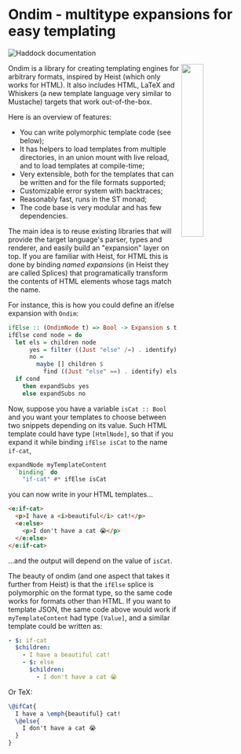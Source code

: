# Ondim - multitype expansions for easy templating

![Haddock documentation](https://img.shields.io/badge/Haddock-documentation-4b416a?logo=Haskell&labelColor=5D4F85&link=https%3A%2F%2Fondim.lua.blog.br%2F)

<img src="https://upload.wikimedia.org/wikipedia/commons/0/0d/An_alphabet_of_celebrities_-_U.jpg" align="right" width="30%">

Ondim is a library for creating templating engines for arbitrary
formats, inspired by Heist (which only works for HTML). It also includes
HTML, LaTeX and Whiskers (a new template language very similar to
Mustache) targets that work out-of-the-box.

Here is an overview of features:

- You can write polymorphic template code (see below);
- It has helpers to load templates from multiple directories, in an
  union mount with live reload, and to load templates at compile-time;
- Very extensible, both for the templates that can be written and for
  the file formats supported;
- Customizable error system with backtraces;
- Reasonably fast, runs in the ST monad;
- The code base is very modular and has few dependencies.

The main idea is to reuse existing libraries that will provide the
target language's parser, types and renderer, and easily build an
"expansion" layer on top. If you are familiar with Heist, for HTML this
is done by binding *named expansions* (in Heist they are called Splices)
that programatically transform the contents of HTML elements whose tags
match the name.

For instance, this is how you could define an if/else expansion with
`Ondim`:

``` haskell
ifElse :: (OndimNode t) => Bool -> Expansion s t
ifElse cond node = do
  let els = children node
      yes = filter ((Just "else" /=) . identify) els
      no =
        maybe [] children $
          find ((Just "else" ==) . identify) els
  if cond
    then expandSubs yes
    else expandSubs no
```

Now, suppose you have a variable `isCat :: Bool` and you want your
templates to choose between two snippets depending on its value. Such
HTML template could have type `[HtmlNode]`, so that if you expand it
while binding `ifElse isCat` to the name `if-cat`,

``` haskell
expandNode myTemplateContent
  `binding` do
    "if-cat" #* ifElse isCat
```

you can now write in your HTML templates…

``` html
<e:if-cat>
  <p>I have a <i>beautiful</i> cat!</p>
  <e:else>
    <p>I don't have a cat 😭</p>
  </e:else>
</e:if-cat>
```

…and the output will depend on the value of `isCat`.

The beauty of ondim (and one aspect that takes it further from Heist) is
that the `ifElse` splice is polymorphic on the format type, so the same
code works for formats other than HTML. If you want to template JSON,
the same code above would work if `myTemplateContent` had type
`[Value]`, and a similar template could be written as:

``` yaml
- $: if-cat
  $children:
    - I have a beautiful cat!
    - $: else
      $children:
        - I don't have a cat 😭
```

Or TeX:

``` latex
\@ifCat{
  I have a \emph{beautiful} cat!
  \@else{
    I don't have a cat 😭
  }
}
```
